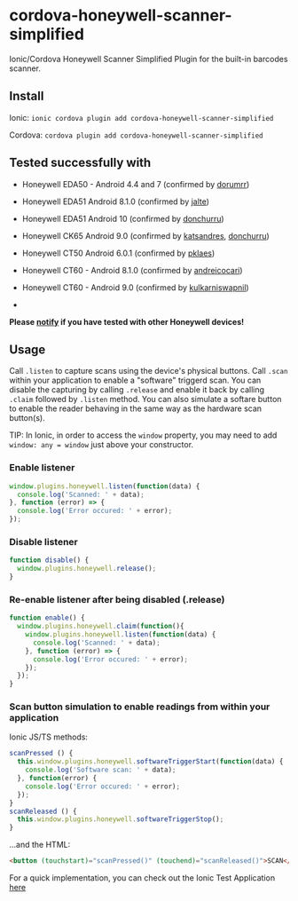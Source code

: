 # cordova-honeywell-scanner-simplified
Ionic/Cordova Honeywell Scanner Simplified Plugin for the built-in barcodes scanner.

Install
-------

Ionic: `ionic cordova plugin add cordova-honeywell-scanner-simplified`

Cordova: `cordova plugin add cordova-honeywell-scanner-simplified`

Tested successfully with
------------------------

- Honeywell EDA50 - Android 4.4 and 7 (confirmed by [dorumrr](https://github.com/dorumrr))
- Honeywell EDA51 Android 8.1.0 (confirmed by [jalte](https://github.com/jalte))
- Honeywell EDA51 Android 10 (confirmed by [donchurru](https://github.com/donchurru))
- Honeywell CK65 Android 9.0 (confirmed by [katsandres](https://github.com/katsandres), [donchurru](https://github.com/donchurru))
- Honeywell CT50 Android 6.0.1 (confirmed by [pklaes](https://github.com/pklaes))
- Honeywell CT60 - Android 8.1.0 (confirmed by [andreicocari](https://github.com/andreicocari))
- Honeywell CT60 - Android 9.0 (confirmed by [kulkarniswapnil](https://github.com/kulkarniswapnil))




-

**Please [notify](https://github.com/dorumrr/npmjs-cordova-honeywell-scanner-simplified/issues/2) if you have tested with other Honeywell devices!**

Usage
-----

Call `.listen` to capture scans using the device's physical buttons. Call `.scan` within your application to enable a "software" triggerd scan. You can disable the capturing by calling `.release` and enable it back by calling `.claim` followed by `.listen` method. You can also simulate a softare button to enable the reader behaving in the same way as the hardware scan button(s).

TIP: In Ionic, in order to access the `window` property, you may need to add `window: any = window` just above your constructor.

### Enable listener
```javascript
window.plugins.honeywell.listen(function(data) {
  console.log('Scanned: ' + data);
}, function (error) => {
  console.log('Error occured: ' + error);
});
```

### Disable listener
```javascript
function disable() {
  window.plugins.honeywell.release();
}
```

### Re-enable listener after being disabled (.release)
```javascript
function enable() {
  window.plugins.honeywell.claim(function(){
    window.plugins.honeywell.listen(function(data) {
      console.log('Scanned: ' + data);
    }, function (error) => {
      console.log('Error occured: ' + error);
    });
  });
}
```

### Scan button simulation to enable readings from within your application

Ionic JS/TS methods:
```javascript
scanPressed () {
  this.window.plugins.honeywell.softwareTriggerStart(function(data) {
    console.log('Software scan: ' + data);
  }, function(error) {
    console.log('Error occured: ' + error);
  });
}
scanReleased () {
  this.window.plugins.honeywell.softwareTriggerStop();
}
```

...and the HTML:
```html
<button (touchstart)="scanPressed()" (touchend)="scanReleased()">SCAN</button>
```

For a quick implementation, you can check out the Ionic Test Application [here](https://github.com/dorumrr/npmjs-cordova-honeywell-scanner-simplified-test-app)
